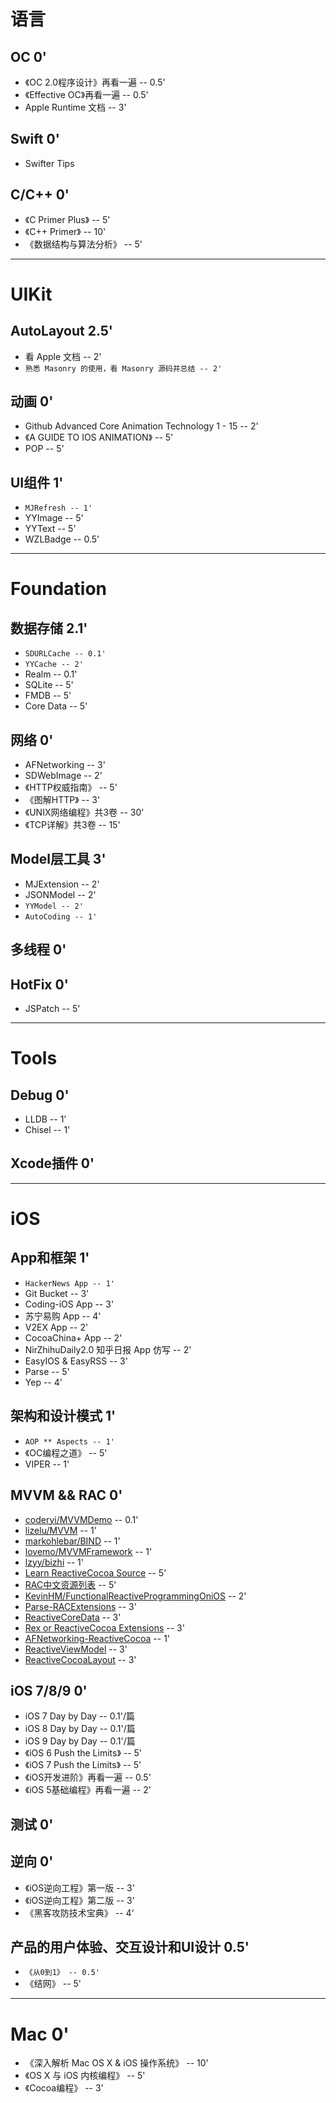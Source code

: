 # 语言

## OC  0'
* 《OC 2.0程序设计》再看一遍 -- 0.5'
* 《Effective OC》再看一遍 -- 0.5'
* Apple Runtime 文档 -- 3'

## Swift  0'
* Swifter Tips

## C/C++  0'
* 《C Primer Plus》 -- 5'
* 《C++ Primer》 -- 10'
* 《数据结构与算法分析》 -- 5'

------------------------------------

# UIKit

## AutoLayout  2.5'
<!--* 学习 VFL -- 0.5'-->
* 看 Apple 文档 -- 2'
* `熟悉 Masonry 的使用，看 Masonry 源码并总结 -- 2'`

## 动画  0'
* Github Advanced Core Animation Technology 1 - 15 -- 2'
* 《A GUIDE TO IOS ANIMATION》 -- 5'
* POP -- 5'

## UI组件  1'
* `MJRefresh -- 1'`
* YYImage -- 5'
* YYText -- 5'
* WZLBadge -- 0.5'

------------------------------------

# Foundation

## 数据存储  2.1'
* `SDURLCache -- 0.1'`
* `YYCache -- 2'`
* Realm -- 0.1'
* SQLite -- 5'
* FMDB -- 5'
* Core Data -- 5'

## 网络  0'
* AFNetworking -- 3'
* SDWebImage -- 2'
* 《HTTP权威指南》 -- 5'
* 《图解HTTP》 -- 3'
* 《UNIX网络编程》共3卷 -- 30'
* 《TCP详解》共3卷 -- 15'

## Model层工具  3'
* MJExtension -- 2'
* JSONModel -- 2'
* `YYModel -- 2'`
* `AutoCoding -- 1'`

## 多线程  0'

## HotFix  0'
* JSPatch -- 5'

------------------------------------

# Tools

## Debug  0'
* LLDB -- 1'
* Chisel -- 1'

## Xcode插件  0'

------------------------------------

# iOS

## App和框架  1'
* `HackerNews App -- 1'`
* Git Bucket -- 3'
* Coding-iOS App -- 3'
* 苏宁易购 App -- 4'
* V2EX App -- 2'
* CocoaChina+ App -- 2'
* NirZhihuDaily2.0 知乎日报 App 仿写 -- 2'
* EasyIOS & EasyRSS -- 3'
* Parse -- 5'
* Yep -- 4'

## 架构和设计模式  1'
* `AOP ** Aspects -- 1'`
* 《OC编程之道》 -- 5'
* VIPER -- 1' 

## MVVM && RAC  0'
* [coderyi/MVVMDemo](https://github.com/coderyi/MVVMDemo) -- 0.1'
* [lizelu/MVVM](https://github.com/lizelu/MVVM) -- 1'
* [markohlebar/BIND](https://github.com/markohlebar/BIND) -- 1'
* [lovemo/MVVMFramework](https://github.com/lovemo/MVVMFramework) -- 1'
* [lzyy/bizhi](https://github.com/lzyy/bizhi) -- 1'
* [Learn ReactiveCocoa Source](https://github.com/mailworks/LearnReactivecocoaSource) -- 5'
* [RAC中文资源列表](https://github.com/ReactiveCocoaChina/ReactiveCocoaChineseResources) -- 5'
* [KevinHM/FunctionalReactiveProgrammingOniOS](https://github.com/KevinHM/FunctionalReactiveProgrammingOniOS) -- 2'
* [Parse-RACExtensions](https://github.com/kastiglione/Parse-RACExtensions) -- 3'
* [ReactiveCoreData](https://github.com/apparentsoft/ReactiveCoreData) -- 3'
* [Rex or ReactiveCocoa Extensions](https://github.com/neilpa/Rex) -- 3'
* [AFNetworking-ReactiveCocoa](https://github.com/uasi/AFNetworking-ReactiveCocoa) -- 1'
* [ReactiveViewModel](https://github.com/ReactiveCocoa/ReactiveViewModel) -- 3'
* [ReactiveCocoaLayout](https://github.com/ReactiveCocoa/ReactiveCocoaLayout) -- 3' 

## iOS 7/8/9  0'
* iOS 7 Day by Day -- 0.1'/篇
* iOS 8 Day by Day -- 0.1'/篇
* iOS 9 Day by Day -- 0.1'/篇
* 《iOS 6 Push the Limits》 -- 5'
* 《iOS 7 Push the Limits》 -- 5'
* 《iOS开发进阶》再看一遍 -- 0.5'
* 《iOS 5基础编程》再看一遍 -- 2'

## 测试  0'

## 逆向  0'
* 《iOS逆向工程》第一版 -- 3'
* 《iOS逆向工程》第二版 -- 3'
* 《黑客攻防技术宝典》 -- 4‘

## 产品的用户体验、交互设计和UI设计  0.5'
* `《从0到1》 -- 0.5'`
* 《结网》 -- 5'

------------------------------------

# Mac  0'
* 《深入解析 Mac OS X & iOS 操作系统》 -- 10'
* 《OS X 与 iOS 内核编程》 -- 5'
* 《Cocoa编程》 -- 3'
